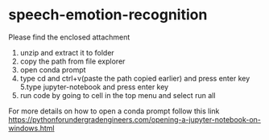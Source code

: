 # speech-emotion-recognition
Please find the enclosed attachment 


1. unzip and extract it to folder
2. copy the path from file explorer
3. open conda prompt 
4. type cd  and ctrl+v(paste the path copied earlier) and press enter key 
5.type jupyter-notebook  and press enter key 
6. run code by going to cell in the top menu and select run all 

For more details on how to open a conda prompt  follow this link 
https://pythonforundergradengineers.com/opening-a-jupyter-notebook-on-windows.html
